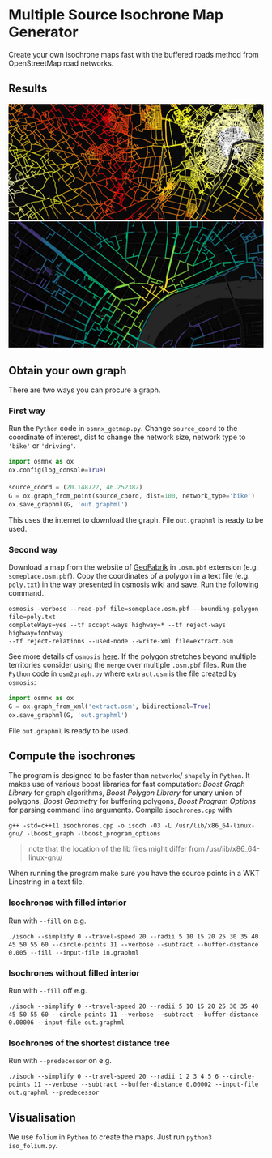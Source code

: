 # Multiple Source Isochrone Map Generator
Create your own isochrone maps fast with the buffered roads method from OpenStreetMap road networks.
## Results

<!-- <img src="imgs/fill.jpg" alt="fill" width="250" height="250"/> -->
<img src="imgs/nofill.jpg" alt="nofill" width="600"/>
<img src="imgs/predecessor.jpg" alt="predecessor" width="600"/>


## Obtain your own graph
There are two ways you can procure a graph.
### First way
Run the `Python` code in `osmnx_getmap.py`. Change `source_coord` to the coordinate of interest, dist to change the network size, network type to `'bike'` or `'driving'`.
```python
import osmnx as ox
ox.config(log_console=True)

source_coord = (20.148722, 46.252382)
G = ox.graph_from_point(source_coord, dist=100, network_type='bike')
ox.save_graphml(G, 'out.graphml')

```
This uses the internet to download the graph.
File `out.graphml` is ready to be used.

### Second way
Download a map from the website of [GeoFabrik](https://download.geofabrik.de/) in `.osm.pbf` extension (e.g. `someplace.osm.pbf`).
Copy the coordinates of a polygon in a text file (e.g. `poly.txt`) in the way presented in [osmosis wiki](https://wiki.openstreetmap.org/wiki/Osmosis/Polygon_Filter_File_Format) and save.
Run the following command.
```
osmosis -verbose --read-pbf file=someplace.osm.pbf --bounding-polygon file=poly.txt
completeWays=yes --tf accept-ways highway=* --tf reject-ways highway=footway
--tf reject-relations --used-node --write-xml file=extract.osm
```
See more details of `osmosis` [here](https://wiki.openstreetmap.org/wiki/Osmosis/Detailed_Usage_0.41).
If the polygon stretches beyond multiple territories consider using the `merge` over multiple `.osm.pbf` files.
Run the `Python` code in `osm2graph.py` where `extract.osm` is the file created by `osmosis`:
```python
import osmnx as ox
G = ox.graph_from_xml('extract.osm', bidirectional=True)
ox.save_graphml(G, 'out.graphml')
```
File `out.graphml` is ready to be used.

## Compute the isochrones
The program is designed to be faster than `networkx`/ `shapely` in `Python`. It makes use of various boost libraries for fast computation: *Boost Graph Library* for graph algorithms, *Boost Polygon Library* for unary union of polygons, *Boost Geometry* for buffering polygons, *Boost Program Options* for parsing command line arguments.
Compile `isochrones.cpp` with
```
g++ -std=c++11 isochrones.cpp -o isoch -O3 -L /usr/lib/x86_64-linux-gnu/ -lboost_graph -lboost_program_options
```
> note that the location of the lib files might differ from /usr/lib/x86_64-linux-gnu/

When running the program make sure you have the source points in a WKT Linestring in a text file.
### Isochrones with filled interior
Run with `--fill` on e.g.
```
./isoch --simplify 0 --travel-speed 20 --radii 5 10 15 20 25 30 35 40 45 50 55 60 --circle-points 11 --verbose --subtract --buffer-distance 0.005 --fill --input-file in.graphml
```

### Isochrones without filled interior
Run with `--fill` off e.g.
```
./isoch --simplify 0 --travel-speed 20 --radii 5 10 15 20 25 30 35 40 45 50 55 60 --circle-points 11 --verbose --subtract --buffer-distance 0.00006 --input-file out.graphml
```

### Isochrones of the shortest distance tree
Run with `--predecessor` on e.g.
```
./isoch --simplify 0 --travel-speed 20 --radii 1 2 3 4 5 6 --circle-points 11 --verbose --subtract --buffer-distance 0.00002 --input-file out.graphml --predecessor
```

## Visualisation
We use `folium` in `Python` to create the maps. Just run `python3 iso_folium.py`.
